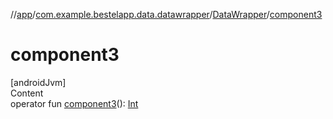 //[app](../../index.md)/[com.example.bestelapp.data.datawrapper](../index.md)/[DataWrapper](index.md)/[component3](component3.md)



# component3  
[androidJvm]  
Content  
operator fun [component3](component3.md)(): [Int](https://kotlinlang.org/api/latest/jvm/stdlib/kotlin/-int/index.html)  



